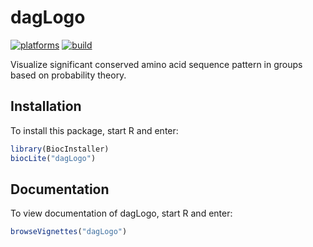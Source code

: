 # dagLogo

[![platforms](http://bioconductor.org/shields/availability/devel/dagLogo.svg)](http://bioconductor.org/packages/devel/bioc/html/dagLogo.html)
[![build](http://bioconductor.org/shields/build/devel/bioc/dagLogo.svg)](http://bioconductor.org/packages/devel/bioc/html/dagLogo.html)

Visualize significant conserved amino acid sequence pattern in groups based on probability theory.

## Installation

To install this package, start R and enter:

```r
library(BiocInstaller)
biocLite("dagLogo")
```

## Documentation

To view documentation of dagLogo, start R and enter:
```r
browseVignettes("dagLogo")
```

